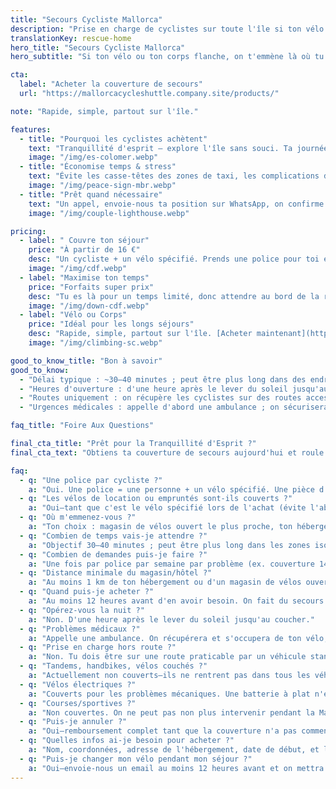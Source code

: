 ```yaml
---
title: "Secours Cycliste Mallorca"
description: "Prise en charge de cyclistes sur toute l'île si ton vélo ou ton corps flanche. Simple. Rapide. Fiable."
translationKey: rescue-home
hero_title: "Secours Cycliste Mallorca"
hero_subtitle: "Si ton vélo ou ton corps flanche, on t'emmène là où tu dois être."

cta:
  label: "Acheter la couverture de secours"
  url: "https://mallorcacycleshuttle.company.site/products/"

note: "Rapide, simple, partout sur l'île."

features:
  - title: "Pourquoi les cyclistes achètent"
    text: "Tranquillité d'esprit – explore l'île sans souci. Ta journée n'est pas fichue—ni celle de ton groupe."
    image: "/img/es-colomer.webp"
  - title: "Économise temps & stress"
    text: "Évite les casse-têtes des zones de taxi, les complications de langue et les longues attentes au bord de la route."
    image: "/img/peace-sign-mbr.webp"
  - title: "Prêt quand nécessaire"
    text: "Un appel, envoie-nous ta position sur WhatsApp, on confirme et on envoie l'heure d'arrivée estimée."
    image: "/img/couple-lighthouse.webp"

pricing:
  - label: " Couvre ton séjour"
    price: "À partir de 16 €"
    desc: "Un cycliste + un vélo spécifié. Prends une police pour toi et tes partenaires de route."
    image: "/img/cdf.webp"
  - label: "Maximise ton temps"
    price: "Forfaits super prix"
    desc: "Tu es là pour un temps limité, donc attendre au bord de la route n'est probablement pas la meilleure façon de passer ta journée !"
    image: "/img/down-cdf.webp"
  - label: "Vélo ou Corps"
    price: "Idéal pour les longs séjours"
    desc: "Rapide, simple, partout sur l'île. [Acheter maintenant](https://mallorcacycleshuttle.company.site/products/)"
    image: "/img/climbing-sc.webp"

good_to_know_title: "Bon à savoir"
good_to_know:
  - "Délai typique : ~30–40 minutes ; peut être plus long dans des endroits très isolés comme Port de Sa Calobra pendant les heures de pointe au printemps."
  - "Heures d'ouverture : d'une heure après le lever du soleil jusqu'au coucher."
  - "Routes uniquement : on récupère les cyclistes sur des routes accessibles par un véhicule standard (non 4×4)."
  - "Urgences médicales : appelle d'abord une ambulance ; on sécurisera/transportera ton vélo (les vélos ne rentrent pas dans les ambulances)."

faq_title: "Foire Aux Questions"

final_cta_title: "Prêt pour la Tranquillité d'Esprit ?"
final_cta_text: "Obtiens ta couverture de secours aujourd'hui et roule sans souci à travers Mallorca"

faq:
  - q: "Une police par cycliste ?"
    a: "Oui. Une police = une personne + un vélo spécifié. Une pièce d'identité peut être demandée pour éviter qu'un groupe essaie de couvrir tout le monde avec une seule police."
  - q: "Les vélos de location ou empruntés sont-ils couverts ?"
    a: "Oui—tant que c'est le vélo spécifié lors de l'achat (évite l'abus de groupe)."
  - q: "Où m'emmenez-vous ?"
    a: "Ton choix : magasin de vélos ouvert le plus proche, ton hébergement ou ton loueur."
  - q: "Combien de temps vais-je attendre ?"
    a: "Objectif 30–40 minutes ; peut être plus long dans les zones isolées (ex. Port de Sa Calobra les jours très fréquentés). On a des véhicules sur toute l'île et on peut faire venir un soutien supplémentaire."
  - q: "Combien de demandes puis-je faire ?"
    a: "Une fois par police par semaine par problème (ex. couverture 14 jours inclut deux demandes pour le même problème). Les problèmes différents ne sont pas plafonnés, mais l'abus peut entraîner annulation et remboursement de la partie non utilisée."
  - q: "Distance minimale du magasin/hôtel ?"
    a: "Au moins 1 km de ton hébergement ou d'un magasin de vélos ouvert."
  - q: "Quand puis-je acheter ?"
    a: "Au moins 12 heures avant d'en avoir besoin. On fait du secours & rapatriement, pas du taxi."
  - q: "Opérez-vous la nuit ?"
    a: "Non. D'une heure après le lever du soleil jusqu'au coucher."
  - q: "Problèmes médicaux ?"
    a: "Appelle une ambulance. On récupérera et s'occupera de ton vélo, mais on n'est pas médecins."
  - q: "Prise en charge hors route ?"
    a: "Non. Tu dois être sur une route praticable par un véhicule standard (non 4×4)."
  - q: "Tandems, handbikes, vélos couchés ?"
    a: "Actuellement non couverts—ils ne rentrent pas dans tous les véhicules."
  - q: "Vélos électriques ?"
    a: "Couverts pour les problèmes mécaniques. Une batterie à plat n'est pas une raison de secours ; gère la recharge s'il te plaît—considère ça comme une expérience d'apprentissage."
  - q: "Courses/sportives ?"
    a: "Non couvertes. On ne peut pas non plus intervenir pendant la Mallorca 312 où il y a des fermetures de routes."
  - q: "Puis-je annuler ?"
    a: "Oui—remboursement complet tant que la couverture n'a pas commencé."
  - q: "Quelles infos ai-je besoin pour acheter ?"
    a: "Nom, coordonnées, adresse de l'hébergement, date de début, et les détails du vélo."
  - q: "Puis-je changer mon vélo pendant mon séjour ?"
    a: "Oui—envoie-nous un email au moins 12 heures avant et on mettra à jour la police."
---
```

